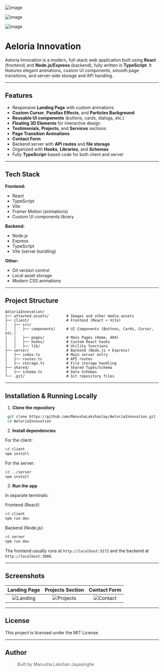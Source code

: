 ![image](https://github.com/user-attachments/assets/e4fa83b3-eee8-407e-916b-5ddc0c746282)

![image](https://github.com/user-attachments/assets/2f2a8b22-4ca1-49a3-b0d1-c3a61a9bca54)

![image](https://github.com/user-attachments/assets/4536f795-e7e7-4f81-8f6e-40a87a757d51)


# Aeloria Innovation

Aeloria Innovation is a modern, full-stack web application built using **React** (frontend) and **Node.js/Express** (backend), fully written in **TypeScript**. It features elegant animations, custom UI components, smooth page transitions, and server-side storage and API handling.

---

## Features

- Responsive **Landing Page** with custom animations
- **Custom Cursor**, **Parallax Effects**, and **Particles Background**
- **Reusable UI components** (buttons, cards, dialogs, etc.)
- **Floating 3D Elements** for interactive design
- **Testimonials**, **Projects**, and **Services** sections
- **Page Transition Animations**
- **Contact Form**
- Backend server with **API routes** and **file storage**
- Organized with **Hooks**, **Libraries**, and **Schemas**
- Fully **TypeScript**-based code for both client and server

---


## Tech Stack

**Frontend:**
- React
- TypeScript
- Vite
- Framer Motion (animations)
- Custom UI components library

**Backend:**
- Node.js
- Express
- TypeScript
- Vite (server bundling)

**Other:**
- Git version control
- Local asset storage
- Modern CSS animations

---

## Project Structure

```
AeloriaInnovation/
├── attached_assets/        # Images and other media assets
├── client/                 # Frontend (React + Vite)
│   ├── src/
│   │   ├── components/     # UI Components (Buttons, Cards, Cursor, etc.)
│   │   ├── pages/          # Main Pages (Home, 404)
│   │   ├── hooks/          # Custom React hooks
│   │   ├── lib/            # Utility functions
├── server/                 # Backend (Node.js + Express)
│   ├── index.ts            # Main server entry
│   ├── routes.ts           # API routes
│   ├── storage.ts          # File storage handling
├── shared/                 # Shared Types/Schema
│   ├── schema.ts           # Data Schemas
└── .git/                   # Git repository files
```

---

## Installation & Running Locally

1. **Clone the repository**
```bash
 git clone https://github.com/ManushaLakshanJay/AeloriaInnovation.git
 cd AeloriaInnovation
```

2. **Install dependencies**

For the client:
```bash
cd client
npm install
```

For the server:
```bash
cd ../server
npm install
```

3. **Run the app**

In separate terminals:

Frontend (React):
```bash
cd client
npm run dev
```

Backend (Node.js):
```bash
cd server
npm run dev
```

The frontend usually runs at `http://localhost:5173` and the backend at `http://localhost:3000`.

---

## Screenshots

| Landing Page | Projects Section | Contact Form |
|:------------:|:-----------------:|:------------:|
| ![Landing](https://github.com/user-attachments/assets/ec44c662-75f1-4db8-9634-fe57e62e20e3) | ![Projects](https://github.com/user-attachments/assets/785036d3-9ce1-41c4-ad96-d95f849c9578) | ![Contact](https://github.com/user-attachments/assets/77ced3e2-5451-4993-8d12-8b82a6251e14) |

---


## License

This project is licensed under the MIT License.

---

## Author

> Built by Manusha Lakshan Jayasinghe

